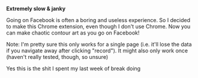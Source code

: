 **Extremely slow & janky**

Going on Facebook is often a boring and useless experience. So I decided to make this Chrome extension, even though I don't use Chrome. Now you can make chaotic contour art as you go on Facebook!

Note: I'm pretty sure this only works for a single page (i.e. it'll lose the data if you navigate away after clicking "record"). It might also only work once (haven't really tested, though, so unsure)

Yes this is the shit I spent my last week of break doing